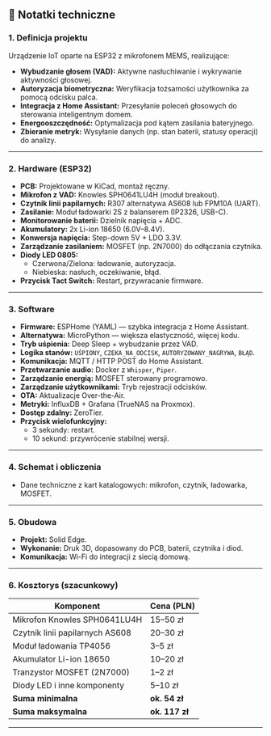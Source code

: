 ## 📝 Notatki techniczne

### 1. Definicja projektu

Urządzenie IoT oparte na ESP32 z mikrofonem MEMS, realizujące:

- **Wybudzanie głosem (VAD):** Aktywne nasłuchiwanie i wykrywanie aktywności głosowej.
- **Autoryzacja biometryczna:** Weryfikacja tożsamości użytkownika za pomocą odcisku palca.
- **Integracja z Home Assistant:** Przesyłanie poleceń głosowych do sterowania inteligentnym domem.
- **Energooszczędność:** Optymalizacja pod kątem zasilania bateryjnego.
- **Zbieranie metryk:** Wysyłanie danych (np. stan baterii, statusy operacji) do analizy.

---

### 2. Hardware (ESP32)

- **PCB:** Projektowane w KiCad, montaż ręczny.
- **Mikrofon z VAD:** Knowles SPH0641LU4H (moduł breakout).
- **Czytnik linii papilarnych:** R307 alternatywa AS608 lub FPM10A (UART).
- **Zasilanie:** Moduł ładowarki 2S z balanserem (IP2326, USB-C).
- **Monitorowanie baterii:** Dzielnik napięcia + ADC.
- **Akumulatory:** 2x Li-ion 18650 (6.0V–8.4V).
- **Konwersja napięcia:** Step-down 5V + LDO 3.3V.
- **Zarządzanie zasilaniem:** MOSFET (np. 2N7000) do odłączania czytnika.
- **Diody LED 0805:**
  - Czerwona/Zielona: ładowanie, autoryzacja.
  - Niebieska: nasłuch, oczekiwanie, błąd.
- **Przycisk Tact Switch:** Restart, przywracanie firmware.

---

### 3. Software

- **Firmware:** ESPHome (YAML) — szybka integracja z Home Assistant.
- **Alternatywa:** MicroPython — większa elastyczność, więcej kodu.
- **Tryb uśpienia:** Deep Sleep + wybudzanie przez VAD.
- **Logika stanów:** `UŚPIONY`, `CZEKA_NA_ODCISK`, `AUTORYZOWANY_NAGRYWA`, `BŁĄD`.
- **Komunikacja:** MQTT / HTTP POST do Home Assistant.
- **Przetwarzanie audio:** Docker z `Whisper`, `Piper`.
- **Zarządzanie energią:** MOSFET sterowany programowo.
- **Zarządzanie użytkownikami:** Tryb rejestracji odcisków.
- **OTA:** Aktualizacje Over-the-Air.
- **Metryki:** InfluxDB + Grafana (TrueNAS na Proxmox).
- **Dostęp zdalny:** ZeroTier.
- **Przycisk wielofunkcyjny:**
  - 3 sekundy: restart.
  - 10 sekund: przywrócenie stabilnej wersji.

---

### 4. Schemat i obliczenia

- Dane techniczne z kart katalogowych: mikrofon, czytnik, ładowarka, MOSFET.

---

### 5. Obudowa

- **Projekt:** Solid Edge.
- **Wykonanie:** Druk 3D, dopasowany do PCB, baterii, czytnika i diod.
- **Komunikacja:** Wi-Fi do integracji z siecią domową.

---

### 6. Kosztorys (szacunkowy)

| Komponent                        | Cena (PLN)     |
|----------------------------------|----------------|
| Mikrofon Knowles SPH0641LU4H     | 15–50 zł       |
| Czytnik linii papilarnych AS608  | 20–30 zł       |
| Moduł ładowania TP4056           | 3–5 zł         |
| Akumulator Li-ion 18650          | 10–20 zł       |
| Tranzystor MOSFET (2N7000)       | 1–2 zł         |
| Diody LED i inne komponenty      | 5–10 zł        |
| **Suma minimalna**               | **ok. 54 zł**  |
| **Suma maksymalna**              | **ok. 117 zł** |

---

